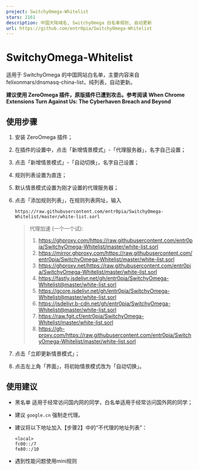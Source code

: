 ```yaml
---
project: SwitchyOmega-Whitelist
stars: 1161
description: 中国大陆域名, SwitchyOmega 白名单规则, 自动更新
url: https://github.com/entr0pia/SwitchyOmega-Whitelist
---
```


SwitchyOmega-Whitelist
======================

适用于 SwitchyOmega 的中国网站白名单，主要内容来自 felixonmars/dnsmasq-china-list，纯列表，自动更新。

**建议使用 ZeroOmega 插件，原版插件已遭到攻击。参考阅读 When Chrome Extensions Turn Against Us: The Cyberhaven Breach and Beyond**

使用步骤
----

1.  安装 ZeroOmega 插件；
    
2.  在插件的设置中，点击「新增情景模式」-「代理服务器」，名字自己设置；
    
3.  点击「新增情景模式」-「自动切换」，名字自己设置；
    
4.  规则列表设置为直连；
    
5.  默认情景模式设置为刚才设置的代理服务器；
    
6.  点击「添加规则列表」，在规则列表网址，输入
    
    ```
    https://raw.githubusercontent.com/entr0pia/SwitchyOmega-Whitelist/master/white-list.sorl
    ```
    
    > 代理加速 (一个一个试):
    > 
    > 1.  https://ghproxy.com/https://raw.githubusercontent.com/entr0pia/SwitchyOmega-Whitelist/master/white-list.sorl
    > 2.  https://mirror.ghproxy.com/https://raw.githubusercontent.com/entr0pia/SwitchyOmega-Whitelist/master/white-list.sorl
    > 3.  https://ghproxy.net/https://raw.githubusercontent.com/entr0pia/SwitchyOmega-Whitelist/master/white-list.sorl
    > 4.  https://fastly.jsdelivr.net/gh/entr0pia/SwitchyOmega-Whitelist@master/white-list.sorl
    > 5.  https://gcore.jsdelivr.net/gh/entr0pia/SwitchyOmega-Whitelist@master/white-list.sorl
    > 6.  https://jsdelivr.b-cdn.net/gh/entr0pia/SwitchyOmega-Whitelist@master/white-list.sorl
    > 7.  https://raw.fgit.cf/entr0pia/SwitchyOmega-Whitelist/master/white-list.sorl
    > 8.  https://gh-proxy.com/https://raw.githubusercontent.com/entr0pia/SwitchyOmega-Whitelist/master/white-list.sorl
    
7.  点击「立即更新情景模式」；
    
8.  点击左上角「界面」，将初始情景模式改为「自动切换」。
    

使用建议
----

-   黑名单 适用于经常访问国内网的同学，白名单适用于经常访问国外网的同学；
-   建议 `google.cn` 强制走代理。
-   建议将以下地址加入【步骤2】中的“不代理的地址列表”：
    
    ```
    <local>  
    fc00::/7  
    fe80::/10
    ```
    
-   遇到性能问题使用mini规则
